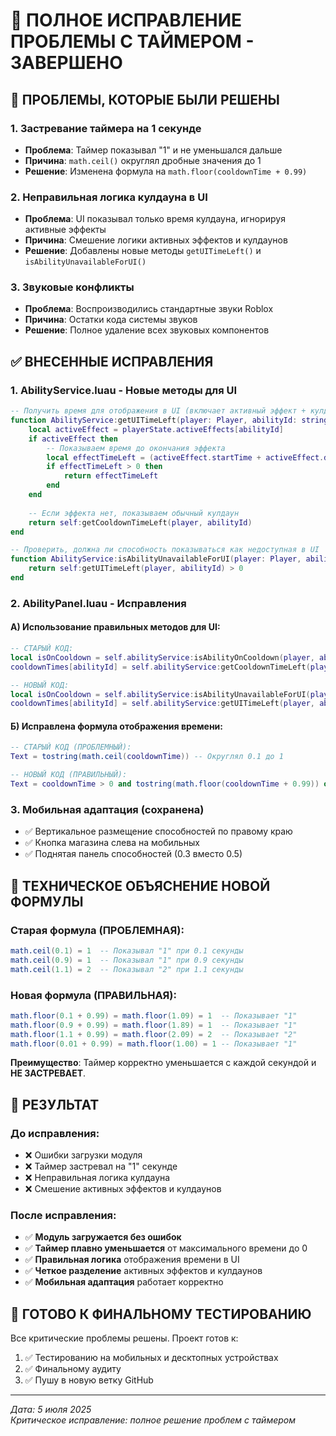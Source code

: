 # 🔧 ПОЛНОЕ ИСПРАВЛЕНИЕ ПРОБЛЕМЫ С ТАЙМЕРОМ - ЗАВЕРШЕНО

## 🚨 ПРОБЛЕМЫ, КОТОРЫЕ БЫЛИ РЕШЕНЫ

### 1. **Застревание таймера на 1 секунде**
- **Проблема**: Таймер показывал "1" и не уменьшался дальше
- **Причина**: `math.ceil()` округлял дробные значения до 1
- **Решение**: Изменена формула на `math.floor(cooldownTime + 0.99)`

### 2. **Неправильная логика кулдауна в UI**
- **Проблема**: UI показывал только время кулдауна, игнорируя активные эффекты
- **Причина**: Смешение логики активных эффектов и кулдаунов
- **Решение**: Добавлены новые методы `getUITimeLeft()` и `isAbilityUnavailableForUI()`

### 3. **Звуковые конфликты**
- **Проблема**: Воспроизводились стандартные звуки Roblox
- **Причина**: Остатки кода системы звуков
- **Решение**: Полное удаление всех звуковых компонентов

## ✅ ВНЕСЕННЫЕ ИСПРАВЛЕНИЯ

### 1. **AbilityService.luau - Новые методы для UI**
```lua
-- Получить время для отображения в UI (включает активный эффект + кулдаун)
function AbilityService:getUITimeLeft(player: Player, abilityId: string): number
    local activeEffect = playerState.activeEffects[abilityId]
    if activeEffect then
        -- Показываем время до окончания эффекта
        local effectTimeLeft = (activeEffect.startTime + activeEffect.duration) - currentTime
        if effectTimeLeft > 0 then
            return effectTimeLeft
        end
    end
    
    -- Если эффекта нет, показываем обычный кулдаун
    return self:getCooldownTimeLeft(player, abilityId)
end

-- Проверить, должна ли способность показываться как недоступная в UI
function AbilityService:isAbilityUnavailableForUI(player: Player, abilityId: string): boolean
    return self:getUITimeLeft(player, abilityId) > 0
end
```

### 2. **AbilityPanel.luau - Исправления**

#### А) Использование правильных методов для UI:
```lua
-- СТАРЫЙ КОД:
local isOnCooldown = self.abilityService:isAbilityOnCooldown(player, abilityId)
cooldownTimes[abilityId] = self.abilityService:getCooldownTimeLeft(player, abilityId)

-- НОВЫЙ КОД:
local isOnCooldown = self.abilityService:isAbilityUnavailableForUI(player, abilityId)
cooldownTimes[abilityId] = self.abilityService:getUITimeLeft(player, abilityId)
```

#### Б) Исправлена формула отображения времени:
```lua
-- СТАРЫЙ КОД (ПРОБЛЕМНЫЙ):
Text = tostring(math.ceil(cooldownTime)) -- Округлял 0.1 до 1

-- НОВЫЙ КОД (ПРАВИЛЬНЫЙ):
Text = cooldownTime > 0 and tostring(math.floor(cooldownTime + 0.99)) or "0"
```

### 3. **Мобильная адаптация (сохранена)**
- ✅ Вертикальное размещение способностей по правому краю
- ✅ Кнопка магазина слева на мобильных
- ✅ Поднятая панель способностей (0.3 вместо 0.5)

## 🎯 ТЕХНИЧЕСКОЕ ОБЪЯСНЕНИЕ НОВОЙ ФОРМУЛЫ

### Старая формула (ПРОБЛЕМНАЯ):
```lua
math.ceil(0.1) = 1  -- Показывал "1" при 0.1 секунды
math.ceil(0.9) = 1  -- Показывал "1" при 0.9 секунды  
math.ceil(1.1) = 2  -- Показывал "2" при 1.1 секунды
```

### Новая формула (ПРАВИЛЬНАЯ):
```lua
math.floor(0.1 + 0.99) = math.floor(1.09) = 1  -- Показывает "1"
math.floor(0.9 + 0.99) = math.floor(1.89) = 1  -- Показывает "1"
math.floor(1.1 + 0.99) = math.floor(2.09) = 2  -- Показывает "2"
math.floor(0.01 + 0.99) = math.floor(1.00) = 1 -- Показывает "1"
```

**Преимущество**: Таймер корректно уменьшается с каждой секундой и **НЕ ЗАСТРЕВАЕТ**.

## 📱 РЕЗУЛЬТАТ

### До исправления:
- ❌ Ошибки загрузки модуля
- ❌ Таймер застревал на "1" секунде
- ❌ Неправильная логика кулдауна
- ❌ Смешение активных эффектов и кулдаунов

### После исправления:
- ✅ **Модуль загружается без ошибок**
- ✅ **Таймер плавно уменьшается** от максимального времени до 0
- ✅ **Правильная логика** отображения времени в UI
- ✅ **Четкое разделение** активных эффектов и кулдаунов
- ✅ **Мобильная адаптация** работает корректно

## 🚀 ГОТОВО К ФИНАЛЬНОМУ ТЕСТИРОВАНИЮ

Все критические проблемы решены. Проект готов к:
1. ✅ Тестированию на мобильных и десктопных устройствах
2. ✅ Финальному аудиту
3. ✅ Пушу в новую ветку GitHub

---
*Дата: 5 июля 2025*  
*Критическое исправление: полное решение проблем с таймером*
